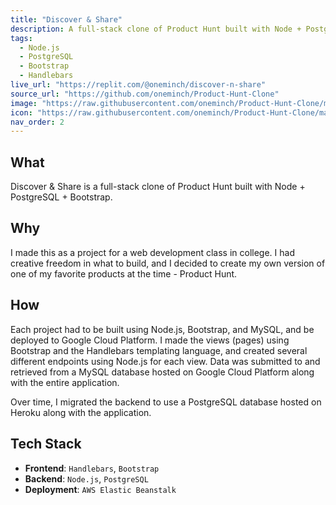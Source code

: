 ```yaml
---
title: "Discover & Share"
description: A full-stack clone of Product Hunt built with Node + Postgres + Bootstrap
tags:
  - Node.js
  - PostgreSQL
  - Bootstrap
  - Handlebars
live_url: "https://replit.com/@oneminch/discover-n-share"
source_url: "https://github.com/oneminch/Product-Hunt-Clone"
image: "https://raw.githubusercontent.com/oneminch/Product-Hunt-Clone/main/public/images/screenshot.png"
icon: "https://raw.githubusercontent.com/oneminch/Product-Hunt-Clone/main/public/images/logo.png"
nav_order: 2
---
```


## What

Discover & Share is a full-stack clone of Product Hunt built with Node + PostgreSQL + Bootstrap.

## Why

I made this as a project for a web development class in college. I had creative freedom in what to build, and I decided to create my own version of one of my favorite products at the time - Product Hunt.

## How

Each project had to be built using Node.js, Bootstrap, and MySQL, and be deployed to Google Cloud Platform. I made the views (pages) using Bootstrap and the Handlebars templating language, and created several different endpoints using Node.js for each view. Data was submitted to and retrieved from a MySQL database hosted on Google Cloud Platform along with the entire application.

Over time, I migrated the backend to use a PostgreSQL database hosted on Heroku along with the application.

## Tech Stack

- **Frontend**: `Handlebars`, `Bootstrap`
- **Backend**: `Node.js`, `PostgreSQL`
- **Deployment**: `AWS Elastic Beanstalk`
